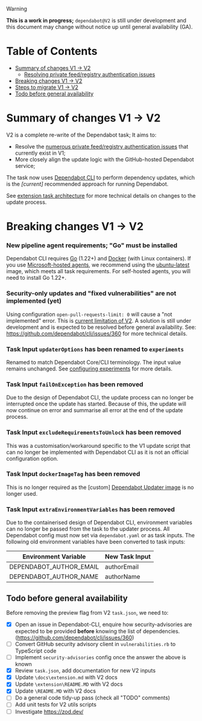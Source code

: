 
> [!WARNING]
> **This is a work in progress;** `dependabot@V2` is still under development and this document may change without notice up until general availability (GA).

# Table of Contents
- [Summary of changes V1 → V2](#summary-of-changes-v1-v2)
   * [Resolving private feed/registry authentication issues](#resolving-private-feedregistry-authentication-issues)
- [Breaking changes V1 → V2](#breaking-changes-v1-v2)
- [Steps to migrate V1 → V2](#steps-to-migrate-v1-v2)
- [Todo before general availability](#todo-before-general-availability)

# Summary of changes V1 → V2
V2 is a complete re-write of the Dependabot task; It aims to:

- Resolve the [numerous private feed/registry authentication issues](https://github.com/tinglesoftware/dependabot-azure-devops/discussions/1317) that currently exist in V1;
- More closely align the update logic with the GitHub-hosted Dependabot service;

The task now uses [Dependabot CLI](https://github.com/dependabot/cli) to perform dependency updates, which is the _[current]_ recommended approach for running Dependabot.

See [extension task architecture](../extension.md#architecture) for more technical details on changes to the update process.

# Breaking changes V1 → V2

### New pipeline agent requirements; "Go" must be installed
Dependabot CLI requires [Go](https://go.dev/doc/install) (1.22+) and [Docker](https://docs.docker.com/get-started/get-docker/) (with Linux containers).
If you use [Microsoft-hosted agents](https://learn.microsoft.com/en-us/azure/devops/pipelines/agents/hosted?view=azure-devops&tabs=yaml#software), we recommend using the [ubuntu-latest](https://github.com/actions/runner-images/blob/main/images/ubuntu/Ubuntu2404-Readme.md) image, which meets all task requirements.
For self-hosted agents, you will need to install Go 1.22+.

### Security-only updates and "fixed vulnerabilities" are not implemented (yet)
Using configuration `open-pull-requests-limit: 0` will cause a "not implemented" error. This is [current limitation of V2](../../README.md#unsupported-features-and-configurations). A solution is still under development and is expected to be resolved before general availability.
See: https://github.com/dependabot/cli/issues/360 for more technical details.

### Task Input `updaterOptions` has been renamed to `experiments`
Renamed to match Dependabot Core/CLI terminology. The input value remains unchanged. See [configuring experiments](../../README.md#configuring-experiments) for more details.

### Task Input `failOnException` has been removed
Due to the design of Dependabot CLI, the update process can no longer be interrupted once the update has started. Because of this, the update will now continue on error and summarise all error at the end of the update process.

### Task Input `excludeRequirementsToUnlock` has been removed
This was a customisation/workaround specific to the V1 update script that can no longer be implemented with Dependabot CLI as it is not an official configuration option.

### Task Input `dockerImageTag` has been removed
This is no longer required as the [custom] [Dependabot Updater image](../updater.md) is no longer used.

### Task Input `extraEnvironmentVariables` has been removed
Due to the containerised design of Dependabot CLI, environment variables can no longer be passed from the task to the updater process. All Dependabot config must now set via `dependabot.yaml` or as task inputs. The following old environment variables have been converted to task inputs:

| Environment Variable | New Task Input |
|--|--|
|DEPENDABOT_AUTHOR_EMAIL|authorEmail|
|DEPENDABOT_AUTHOR_NAME|authorName|


## Todo before general availability
Before removing the preview flag from V2 `task.json`, we need to:
 - [x] Open an issue in Dependabot-CLI, enquire how security-advisories are expected to be provided **before** knowing the list of dependencies. (https://github.com/dependabot/cli/issues/360)
 - [ ] Convert GitHub security advisory client in `vulnerabilities.rb` to TypeScript code
 - [ ] Implement `security-advisories` config once the answer the above is known
 - [x] Review `task.json`, add documentation for new V2 inputs
 - [x] Update `\docs\extension.md` with V2 docs
 - [x] Update `\extension\README.MD` with V2 docs
 - [x] Update `\README.MD` with V2 docs
 - [ ] Do a general code tidy-up pass (check all "TODO" comments)
 - [ ] Add unit tests for V2 utils scripts
 - [ ] Investigate https://zod.dev/